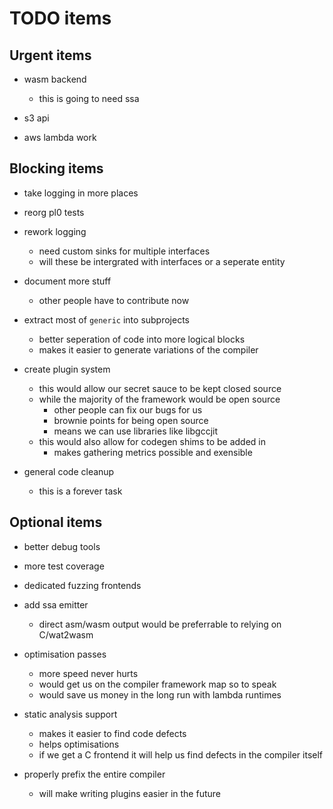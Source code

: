# TODO items

## Urgent items

* wasm backend
  * this is going to need ssa

* s3 api
* aws lambda work

## Blocking items

* take logging in more places

* reorg pl0 tests

* rework logging 
  * need custom sinks for multiple interfaces
  * will these be intergrated with interfaces or a seperate entity

* document more stuff
  * other people have to contribute now

* extract most of `generic` into subprojects
  * better seperation of code into more logical blocks
  * makes it easier to generate variations of the compiler

* create plugin system
  * this would allow our secret sauce to be kept closed source
  * while the majority of the framework would be open source
    * other people can fix our bugs for us
    * brownie points for being open source
    * means we can use libraries like libgccjit
  * this would also allow for codegen shims to be added in
    * makes gathering metrics possible and exensible

* general code cleanup
  * this is a forever task

## Optional items

* better debug tools

* more test coverage

* dedicated fuzzing frontends

* add ssa emitter
  * direct asm/wasm output would be preferrable to relying on C/wat2wasm

* optimisation passes
  * more speed never hurts
  * would get us on the compiler framework map so to speak
  * would save us money in the long run with lambda runtimes

* static analysis support
  * makes it easier to find code defects
  * helps optimisations
  * if we get a C frontend it will help us find defects in the compiler itself

* properly prefix the entire compiler
  * will make writing plugins easier in the future
